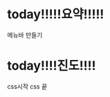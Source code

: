 
# today!!!!!요약!!!!!
메뉴바 만들기


# today!!!!진도!!!!
css시작
css 끝
<!--stackedit_data:
eyJoaXN0b3J5IjpbLTQ2MzMwOTA4NSwtMTk5NjI3NDczNSwxOT
g5NzA2MTNdfQ==
-->